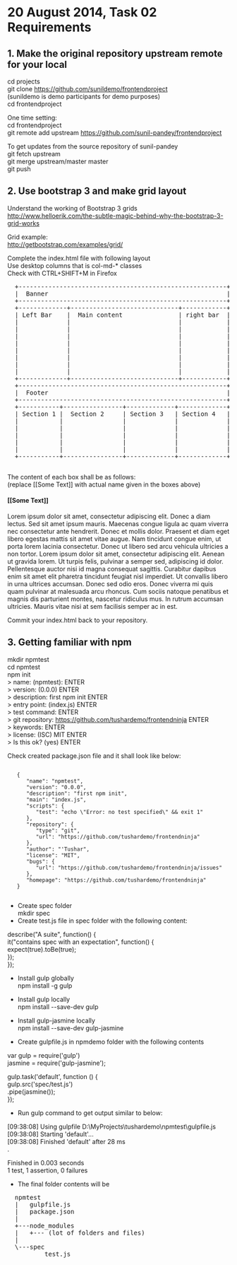 20 August 2014, Task 02 Requirements
====================================

## 1. Make the original repository upstream remote for your local

  cd projects  
  git clone https://github.com/sunildemo/frontendproject  
  (sunildemo is demo participants for demo purposes)  
  cd frontendproject  

  One time setting:  
  cd frontendproject  
  git remote add upstream https://github.com/sunil-pandey/frontendproject  

  To get updates from the source repository of sunil-pandey  
  git fetch upstream  
  git merge upstream/master master  
  git push  

## 2. Use bootstrap 3 and make grid layout

  Understand the working of Bootstrap 3 grids  
  http://www.helloerik.com/the-subtle-magic-behind-why-the-bootstrap-3-grid-works  

  Grid example:  
  http://getbootstrap.com/examples/grid/  

  Complete the index.html file with following layout  
  Use desktop columns that is col-md-* classes  
  Check with CTRL+SHIFT+M in Firefox  

  <pre>
  +--------------------------------------------------------+
  |  Banner                                                |
  +--------------------------------------------------------+
  +-------------+-----------------------------+------------+
  | Left Bar    |  Main content               | right bar  |
  |             |                             |            |
  |             |                             |            |
  |             |                             |            |
  |             |                             |            |
  |             |                             |            |
  |             |                             |            |
  |             |                             |            |
  |             |                             |            |
  +-------------+-----------------------------+------------+
  +--------------------------------------------------------+
  |  Footer                                                |
  +--------------------------------------------------------+
  +-----------+----------------+-------------+-------------+
  | Section 1 |  Section 2     | Section 3   | Section 4   |
  |           |                |             |             |
  |           |                |             |             |
  |           |                |             |             |
  |           |                |             |             |
  |           |                |             |             |
  +-----------+----------------+-------------+-------------+
  </pre>

  The content of each box shall be as follows:  
  (replace [[Some Text]] with actual name given in the boxes above)  

  <h4>[[Some Text]]</h4>  
  <p>
  Lorem ipsum dolor sit amet, consectetur adipiscing elit. Donec a diam lectus. Sed sit amet ipsum mauris. Maecenas congue ligula ac quam viverra nec consectetur ante hendrerit. Donec et mollis dolor. Praesent et diam eget libero egestas mattis sit amet vitae augue. Nam tincidunt congue enim, ut porta lorem lacinia consectetur. Donec ut libero sed arcu vehicula ultricies a non tortor. Lorem ipsum dolor sit amet, consectetur adipiscing elit. Aenean ut gravida lorem. Ut turpis felis, pulvinar a semper sed, adipiscing id dolor. Pellentesque auctor nisi id magna consequat sagittis. Curabitur dapibus enim sit amet elit pharetra tincidunt feugiat nisl imperdiet. Ut convallis libero in urna ultrices accumsan. Donec sed odio eros. Donec viverra mi quis quam pulvinar at malesuada arcu rhoncus. Cum sociis natoque penatibus et magnis dis parturient montes, nascetur ridiculus mus. In rutrum accumsan ultricies. Mauris vitae nisi at sem facilisis semper ac in est.</p>

  Commit your index.html back to your repository.  

## 3. Getting familiar with npm

  mkdir npmtest  
  cd npmtest  
  npm init  
  &gt; name: (npmtest): ENTER  
  &gt; version: (0.0.0) ENTER  
  &gt; description: first npm init ENTER  
  &gt; entry point: (index.js) ENTER  
  &gt; test command: ENTER  
  &gt; git repository: https://github.com/tushardemo/frontendninja ENTER  
  &gt; keywords: ENTER  
  &gt; license: (ISC) MIT ENTER  
  &gt; Is this ok? (yes) ENTER  

  Check created package.json file and it shall look like below:  

   <pre><code>
   {
      "name": "npmtest",
      "version": "0.0.0",
      "description": "first npm init",
      "main": "index.js",
      "scripts": {
         "test": "echo \"Error: no test specified\" && exit 1"
      },
      "repository": {
         "type": "git",
         "url": "https://github.com/tushardemo/frontendninja"
      },
      "author": "'Tushar",
      "license": "MIT",
      "bugs": {
         "url": "https://github.com/tushardemo/frontendninja/issues"
      },
      "homepage": "https://github.com/tushardemo/frontendninja"
   }
   </code></pre>

  - Create spec folder  
  mkdir spec  
  - Create test.js file in spec folder with the following content:  

  describe("A suite", function() {  
    it("contains spec with an expectation", function() {  
      expect(true).toBe(true);  
    });  
  });  

  - Install gulp globally  
  npm install -g gulp  

  - Install gulp locally  
  npm install --save-dev gulp  

  - Install gulp-jasmine locally  
  npm install --save-dev gulp-jasmine  

  - Create gulpfile.js in npmdemo folder with the following contents  

  var gulp = require('gulp')  
  	jasmine = require('gulp-jasmine');  
	
  gulp.task('default', function () {  
      gulp.src('spec/test.js')  
          .pipe(jasmine());  
  });  

  - Run gulp command to get output similar to below:  

  [09:38:08] Using gulpfile D:\MyProjects\tushardemo\npmtest\gulpfile.js  
  [09:38:08] Starting 'default'...  
  [09:38:08] Finished 'default' after 28 ms  
  .

  Finished in 0.003 seconds  
  1 test, 1 assertion, 0 failures  

  - The final folder contents will be  

  <pre>
  npmtest
  |   gulpfile.js
  |   package.json
  |   
  +---node_modules
  |   +--- (lot of folders and files)
  |                                       
  \---spec
          test.js
  </pre>
